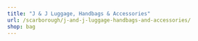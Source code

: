 ```yaml
---
title: "J & J Luggage, Handbags & Accessories"
url: /scarborough/j-and-j-luggage-handbags-and-accessories/
shop: bag
---
```

